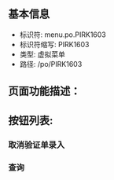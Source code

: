 
## 基本信息

- 标识符: menu.po.PIRK1603
- 标识符缩写: PIRK1603
- 类型: 虚拟菜单
- 路径: /po/PIRK1603

## 页面功能描述：





## 按钮列表:


### 取消验证单录入



### 查询


